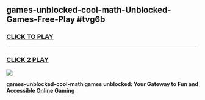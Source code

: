 
## games-unblocked-cool-math-Unblocked-Games-Free-Play #tvg6b
<h3>
<a href="https://us.freeplayer.one?title=games-unblocked-cool-math&ref=9M">CLICK TO PLAY</a></h3>
<hr>

<h3>
<a href="https://us.freeplayer.one?title=games-unblocked-cool-math&ref=9M">CLICK 2 PLAY</a>
  
</h3>

<a href="https://us.freeplayer.one?title=games-unblocked-cool-math&ref=9M"><img src="https://clearcache.store/games.png"></a>


**games-unblocked-cool-math games unblocked: Your Gateway to Fun and Accessible Online Gaming**
